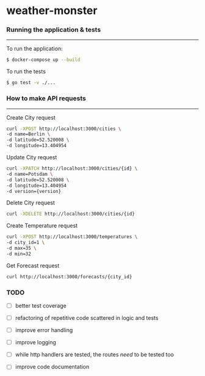 # weather-monster

### Running the application & tests

---
To run the application:
```bash
$ docker-compose up --build
```

To run the tests
```bash
$ go test -v ./...
```

### How to make API requests

---

Create City request
```bash
curl -XPOST http://localhost:3000/cities \
-d name=Berlin \
-d latitude=52.520008 \
-d longitude=13.404954
```

Update City request
```bash
curl -XPATCH http://localhost:3000/cities/{id} \
-d name=Potsdam \
-d latitude=52.520008 \
-d longitude=13.404954
-d version={version}
```

Delete City request
```bash
curl -XDELETE http://localhost:3000/cities/{id}
```

Create Temperature request
```bash
curl -XPOST http://localhost:3000/temperatures \
-d city_id=1 \
-d max=35 \
-d min=32
```

Get Forecast request 
```bash
curl http://localhost:3000/forecasts/{city_id}
```



### TODO

- [ ]  better test coverage 
- [ ]  refactoring of repetitive code scattered in logic and tests
- [ ]  improve error handling
- [ ]  improve logging
- [ ]  while http handlers are tested, the routes *need* to be tested too
- [ ]  improve code documentation

